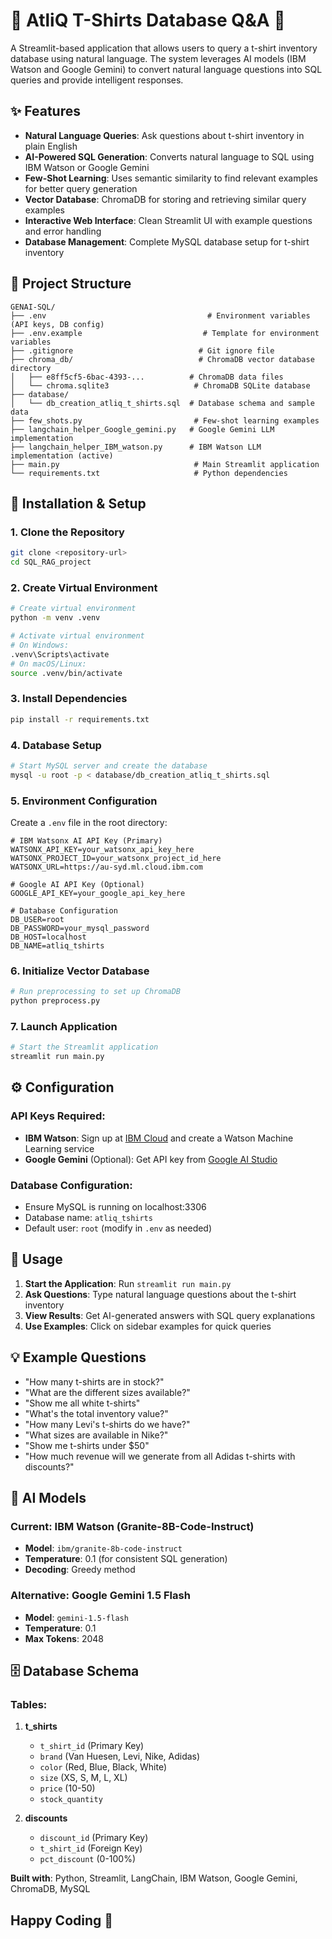 # 🏪 AtliQ T-Shirts Database Q&A 👕

A Streamlit-based application that allows users to query a t-shirt inventory database using natural language. The system leverages AI models (IBM Watson and Google Gemini) to convert natural language questions into SQL queries and provide intelligent responses.

## ✨ Features

- **Natural Language Queries**: Ask questions about t-shirt inventory in plain English
- **AI-Powered SQL Generation**: Converts natural language to SQL using IBM Watson or Google Gemini
- **Few-Shot Learning**: Uses semantic similarity to find relevant examples for better query generation
- **Vector Database**: ChromaDB for storing and retrieving similar query examples
- **Interactive Web Interface**: Clean Streamlit UI with example questions and error handling
- **Database Management**: Complete MySQL database setup for t-shirt inventory

## 📁 Project Structure

```
GENAI-SQL/
├── .env                                    # Environment variables (API keys, DB config)
├── .env.example                           # Template for environment variables
├── .gitignore                            # Git ignore file
├── chroma_db/                            # ChromaDB vector database directory
│   ├── e8ff5cf5-6bac-4393-...          # ChromaDB data files
│   └── chroma.sqlite3                   # ChromaDB SQLite database
├── database/
│   └── db_creation_atliq_t_shirts.sql  # Database schema and sample data
├── few_shots.py                         # Few-shot learning examples
├── langchain_helper_Google_gemini.py   # Google Gemini LLM implementation
├── langchain_helper_IBM_watson.py      # IBM Watson LLM implementation (active)
├── main.py                              # Main Streamlit application
└── requirements.txt                     # Python dependencies
```

## 🚀 Installation & Setup

### 1. Clone the Repository
```bash
git clone <repository-url>
cd SQL_RAG_project
```

### 2. Create Virtual Environment
```bash
# Create virtual environment
python -m venv .venv

# Activate virtual environment
# On Windows:
.venv\Scripts\activate
# On macOS/Linux:
source .venv/bin/activate
```

### 3. Install Dependencies
```bash
pip install -r requirements.txt
```

### 4. Database Setup
```bash
# Start MySQL server and create the database
mysql -u root -p < database/db_creation_atliq_t_shirts.sql
```

### 5. Environment Configuration
Create a `.env` file in the root directory:
```env
# IBM Watsonx AI API Key (Primary)
WATSONX_API_KEY=your_watsonx_api_key_here
WATSONX_PROJECT_ID=your_watsonx_project_id_here
WATSONX_URL=https://au-syd.ml.cloud.ibm.com

# Google AI API Key (Optional)
GOOGLE_API_KEY=your_google_api_key_here

# Database Configuration
DB_USER=root
DB_PASSWORD=your_mysql_password
DB_HOST=localhost
DB_NAME=atliq_tshirts
```

### 6. Initialize Vector Database
```bash
# Run preprocessing to set up ChromaDB
python preprocess.py
```

### 7. Launch Application
```bash
# Start the Streamlit application
streamlit run main.py
```

## ⚙️ Configuration

### API Keys Required:
- **IBM Watson**: Sign up at [IBM Cloud](https://cloud.ibm.com/) and create a Watson Machine Learning service
- **Google Gemini** (Optional): Get API key from [Google AI Studio](https://makersuite.google.com/app/apikey)

### Database Configuration:
- Ensure MySQL is running on localhost:3306
- Database name: `atliq_tshirts`
- Default user: `root` (modify in `.env` as needed)

## 🎯 Usage

1. **Start the Application**: Run `streamlit run main.py`
2. **Ask Questions**: Type natural language questions about the t-shirt inventory
3. **View Results**: Get AI-generated answers with SQL query explanations
4. **Use Examples**: Click on sidebar examples for quick queries

## 💡 Example Questions

- "How many t-shirts are in stock?"
- "What are the different sizes available?"
- "Show me all white t-shirts"
- "What's the total inventory value?"
- "How many Levi's t-shirts do we have?"
- "What sizes are available in Nike?"
- "Show me t-shirts under $50"
- "How much revenue will we generate from all Adidas t-shirts with discounts?"

## 🤖 AI Models

### Current: IBM Watson (Granite-8B-Code-Instruct)
- **Model**: `ibm/granite-8b-code-instruct`
- **Temperature**: 0.1 (for consistent SQL generation)
- **Decoding**: Greedy method

### Alternative: Google Gemini 1.5 Flash
- **Model**: `gemini-1.5-flash`
- **Temperature**: 0.1
- **Max Tokens**: 2048

## 🗄️ Database Schema

### Tables:
1. **t_shirts**
   - `t_shirt_id` (Primary Key)
   - `brand` (Van Huesen, Levi, Nike, Adidas)
   - `color` (Red, Blue, Black, White)
   - `size` (XS, S, M, L, XL)
   - `price` (10-50)
   - `stock_quantity`

2. **discounts**
   - `discount_id` (Primary Key)
   - `t_shirt_id` (Foreign Key)
   - `pct_discount` (0-100%)


**Built with**: Python, Streamlit, LangChain, IBM Watson, Google Gemini, ChromaDB, MySQL

## Happy Coding 🚀